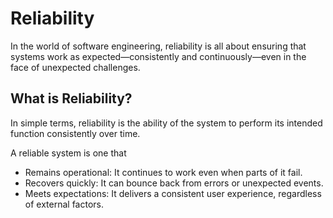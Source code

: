 # Reliability

In the world of software engineering, reliability is all about ensuring that systems work as expected—consistently and continuously—even in the face of unexpected challenges.

## What is Reliability?

In simple terms, reliability is the ability of the system to perform its intended function consistently over time.

A reliable system is one that

- Remains operational: It continues to work even when parts of it fail.
- Recovers quickly: It can bounce back from errors or unexpected events.
- Meets expectations: It delivers a consistent user experience, regardless of external factors.

